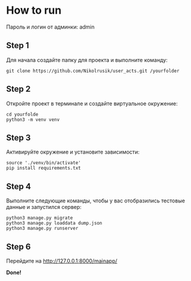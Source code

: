 # How to run

Пароль и логин от админки: admin

## Step 1

Для начала создайте папку для проекта и выполните команду:

```
git clone https://github.com/Nikolrusik/user_acts.git /yourfolder
```

## Step 2

Откройте проект в терминале и создайте виртуальное окружение:

```
cd yourfolde
python3 -m venv venv
```

## Step 3

Активируйте окружение и установите зависимости:

```
source './venv/bin/activate'
pip install requirements.txt
```

## Step 4

Выполните следующие команды, чтобы у вас отобразились тестовые данные и запустился сервер:

```
python3 manage.py migrate
python3 manage.py loaddata dump.json
python3 manage.py runserver
```

## Step 6

Перейдите на http://127.0.0.1:8000/mainapp/

**Done!**
